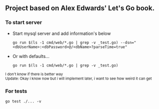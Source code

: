 ## Project based on Alex Edwards' Let's Go book.

### To start server

- Start mysql server and add information's below

  ` go run $(ls -1 cmd/web/*.go | grep -v _test.go) --dsn="<dbUserName>:<dbPassword>@/<dbName>?parseTime=true" `

- Or with defaults...

  `go run $(ls -1 cmd/web/*.go | grep -v _test.go)`


<small>I don't know if there is better way</small>  
<small>Update: Okay i know now but i will implement later, i want to see how weird it can get</small>

### For tests  
`go test ./... -v`
